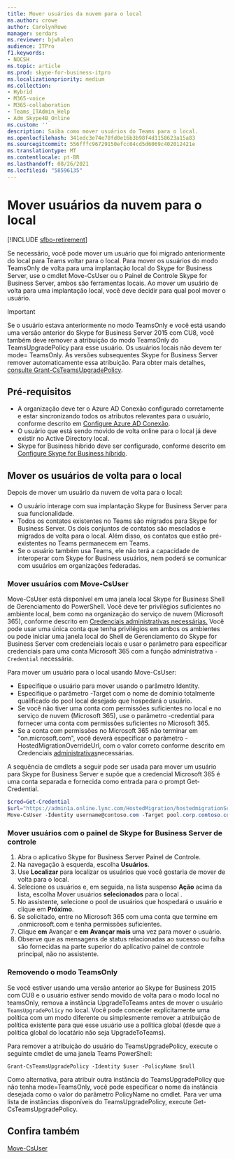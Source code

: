 ```yaml
---
title: Mover usuários da nuvem para o local
ms.author: crowe
author: CarolynRowe
manager: serdars
ms.reviewer: bjwhalen
audience: ITPro
f1.keywords:
- NOCSH
ms.topic: article
ms.prod: skype-for-business-itpro
ms.localizationpriority: medium
ms.collection:
- Hybrid
- M365-voice
- M365-collaboration
- Teams_ITAdmin_Help
- Adm_Skype4B_Online
ms.custom: ''
description: Saiba como mover usuários do Teams para o local.
ms.openlocfilehash: 341edc3e74e78fd0e16b3b98f4d1158623a15a83
ms.sourcegitcommit: 556fffc96729150efcc04cd5d6069c402012421e
ms.translationtype: MT
ms.contentlocale: pt-BR
ms.lasthandoff: 08/26/2021
ms.locfileid: "58596135"
---
```

# <a name="move-users-from-the-cloud-to-on-premises"></a>Mover usuários da nuvem para o local 

[!INCLUDE [sfbo-retirement](../../Hub/includes/sfbo-retirement.md)]

Se necessário, você pode mover um usuário que foi migrado anteriormente do local para Teams voltar para o local. Para mover os usuários do modo TeamsOnly de volta para uma implantação local do Skype for Business Server, use o cmdlet Move-CsUser ou o Painel de Controle Skype for Business Server, ambos são ferramentas locais. Ao mover um usuário de volta para uma implantação local, você deve decidir para qual pool mover o usuário.

> [!Important]
> Se o usuário estava anteriormente no modo TeamsOnly e você está usando uma versão anterior do Skype for Business Server 2015 com CU8, você também deve remover a atribuição do modo TeamsOnly do TeamsUpgradePolicy para esse usuário. Os usuários locais não devem ter mode= TeamsOnly.  As versões subsequentes Skype for Business Server remover automaticamente essa atribuição. Para obter mais detalhes, [consulte Grant-CsTeamsUpgradePolicy](/powershell/module/skype/grant-csteamsupgradepolicy).

## <a name="prerequisites"></a>Pré-requisitos

- A organização deve ter o Azure AD Conexão configurado corretamente e estar sincronizando todos os atributos relevantes para o usuário, conforme descrito em [Configure Azure AD Conexão](configure-azure-ad-connect.md).
- O usuário que está sendo movido de volta online para o local já deve existir no Active Directory local.
- Skype for Business híbrido deve ser configurado, conforme descrito em [Configure Skype for Business híbrido](configure-federation-with-skype-for-business-online.md).

## <a name="moving-users-back-to-on-premises"></a>Mover os usuários de volta para o local

Depois de mover um usuário da nuvem de volta para o local:

- O usuário interage com sua implantação Skype for Business Server para sua funcionalidade. 
- Todos os contatos existentes no Teams são migrados para Skype for Business Server. Os dois conjuntos de contatos são mesclados e migrados de volta para o local.  Além disso, os contatos que estão pré-existentes no Teams permanecem em Teams.
- Se o usuário também usa Teams, ele não terá a capacidade de interoperar com Skype for Business usuários, nem poderá se comunicar com usuários em organizações federadas.

### <a name="move-users-with-move-csuser"></a>Mover usuários com Move-CsUser

Move-CsUser está disponível em uma janela local Skype for Business Shell de Gerenciamento do PowerShell. Você deve ter privilégios suficientes no ambiente local, bem como na organização do serviço de nuvem (Microsoft 365), conforme descrito em [Credenciais administrativas necessárias.](move-users-between-on-premises-and-cloud.md#required-administrative-credentials) Você pode usar uma única conta que tenha privilégios em ambos os ambientes ou pode iniciar uma janela local do Shell de Gerenciamento do Skype for Business Server com credenciais locais e usar o parâmetro para especificar credenciais para uma conta Microsoft 365 com a função administrativa `-Credential` necessária.

Para mover um usuário para o local usando Move-CsUser:

- Especifique o usuário para mover usando o parâmetro Identity.
- Especifique o parâmetro -Target com o nome de domínio totalmente qualificado do pool local desejado que hospedará o usuário.
- Se você não tiver uma conta com permissões suficientes no local e no serviço de nuvem (Microsoft 365), use o parâmetro -credential para fornecer uma conta com permissões suficientes no Microsoft 365.
- Se a conta com permissões no Microsoft 365 não terminar em "on.microsoft.com", você deverá especificar o parâmetro -HostedMigrationOverrideUrl, com o valor correto conforme descrito em Credenciais [administrativas](move-users-between-on-premises-and-cloud.md#required-administrative-credentials)necessárias.

A sequência de cmdlets a seguir pode ser usada para mover um usuário para Skype for Business Server e supõe que a credencial Microsoft 365 é uma conta separada e fornecida como entrada para o prompt Get-Credential.

```PowerShell
$cred=Get-Credential
$url="https://admin1a.online.lync.com/HostedMigration/hostedmigrationService.svc"
Move-CsUser -Identity username@contoso.com -Target pool.corp.contoso.com -Credential $cred -HostedMigrationOverrideUrl $url
```

### <a name="move-users-with-the-skype-for-business-server-control-panel"></a>Mover usuários com o painel de Skype for Business Server de controle

1. Abra o aplicativo Skype for Business Server Painel de Controle.
2. Na navegação à esquerda, escolha **Usuários**.
3. Use **Localizar** para localizar os usuários que você gostaria de mover de volta para o local.
4. Selecione os usuários e, em seguida, na lista suspenso **Ação** acima da lista, escolha Mover usuários **selecionados** para o local .
5. No assistente, selecione o pool de usuários que hospedará o usuário e clique em **Próximo**.
6. Se solicitado, entre no Microsoft 365 com uma conta que termine em .onmicrosoft.com e tenha permissões suficientes.
7. Clique **em** Avançar e **em Avançar mais** uma vez para mover o usuário.
8. Observe que as mensagens de status relacionadas ao sucesso ou falha são fornecidas na parte superior do aplicativo painel de controle principal, não no assistente.

### <a name="removing-teamsonly-mode"></a>Removendo o modo TeamsOnly

Se você estiver usando uma versão anterior ao Skype for Business 2015 com CU8 e o usuário estiver sendo movido de volta para o modo local no teamsOnly, remova a instância UpgradeToTeams antes de mover o usuário `TeamsUpgradePolicy` no local. Você pode conceder explicitamente uma política com um modo diferente ou simplesmente remover a atribuição de política existente para que esse usuário use a política global (desde que a política global do locatário não seja UpgradeToTeams).

Para remover a atribuição do usuário do TeamsUpgradePolicy, execute o seguinte cmdlet de uma janela Teams PowerShell:

`Grant-CsTeamsUpgradePolicy -Identity $user -PolicyName $null`

Como alternativa, para atribuir outra instância do TeamsUpgradePolicy que não tenha mode=TeamsOnly, você pode especificar o nome da instância desejada como o valor do parâmetro PolicyName no cmdlet. Para ver uma lista de instâncias disponíveis do TeamsUpgradePolicy, execute Get-CsTeamsUpgradePolicy.


## <a name="see-also"></a>Confira também

[Move-CsUser](/powershell/module/skype/move-csuser)